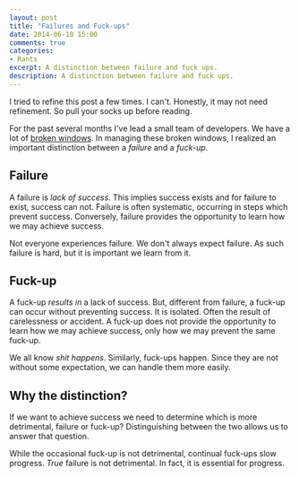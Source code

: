 ```yaml
---
layout: post
title: "Failures and Fuck-ups"
date: 2014-06-10 15:00
comments: true
categories: 
- Rants
excerpt: A distinction between failure and fuck ups.
description: A distinction between failure and fuck ups.
---
```

I tried to refine this post a few times. I can't. Honestly, it may not need refinement. So pull your socks up before reading.

For the past several months I've lead a small team of developers. We have a lot of [broken windows](http://pragprog.com/the-pragmatic-programmer/extracts/software-entropy). In managing these broken windows, I realized an important distinction between a *failure* and a *fuck-up*.

## Failure
A failure is *lack of success*. This implies success exists and for failure to exist, success can not. Failure is often systematic, occurring in steps which prevent success. Conversely, failure provides the opportunity to learn how we may achieve success.

Not everyone experiences failure. We don't always expect failure. As such failure is hard, but it is important we learn from it.

## Fuck-up
A fuck-up *results in* a lack of success. But, different from failure, a fuck-up can occur without preventing success. It is isolated. Often the result of carelessness or accident. A fuck-up does not provide the opportunity to learn how we may achieve success, only how we may prevent the same fuck-up.

We all know *shit happens*. Similarly, fuck-ups happen. Since they are not without some expectation, we can handle them more easily.

## Why the distinction?
If we want to achieve success we need to determine which is more detrimental, failure or fuck-up? Distinguishing between the two allows us to answer that question.

While the occasional fuck-up is not detrimental, continual fuck-ups slow progress. *True* failure is not detrimental. In fact, it is essential for progress.

